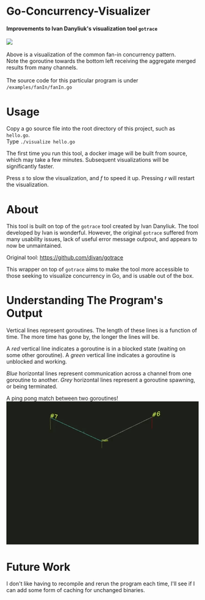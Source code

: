 # Go-Concurrency-Visualizer
#### Improvements to Ivan Danyliuk's visualization tool `gotrace`

![](assets/fanInOne.gif)

Above is a visualization of the common fan-in concurrency pattern.\
Note the goroutine towards the bottom left receiving the aggregate merged results from many channels.\
<br>
The source code for this particular program is under `/examples/fanIn/fanIn.go`


# Usage

Copy a go source file into the root directory of this project, such as `hello.go`.\
Type `./visualize hello.go`

The first time you run this tool, a docker image will be built from source, which may take a few minutes. Subsequent visualizations will be significantly faster.

Press _s_ to slow  the visualization, and _f_ to speed it up. 
Pressing _r_ will restart the visualization.

# About
This tool is built on top of the `gotrace` tool created by Ivan Danyliuk.  The tool developed by Ivan is wonderful.  However, the original `gotrace` suffered from many usability issues, lack of useful error message outpout, and appears to now be unmaintained.

Original tool: https://github.com/divan/gotrace

This wrapper on top of `gotrace` aims to make the tool more accessible to those seeking to visualize concurrency in Go, and is usable out of the box.

# Understanding The Program's Output
Vertical lines represent goroutines.  The length of these lines is a function of time. The more time has gone by, the longer the lines will be.

A _red_ vertical line indicates a goroutine is in a blocked state (waiting on some other goroutine).
A _green_ vertical line indicates a goroutine is unblocked and working.

_Blue_ horizontal lines represent communication across a channel from one goroutine to another.
_Grey_ horizontal lines represent a goroutine spawning, or being terminated.


A ping pong match between two goroutines!
![](assets/pongOne.gif)

# Future Work
I don't like having to recompile and rerun the program each time, I'll see if I can add some form of caching for unchanged binaries.



